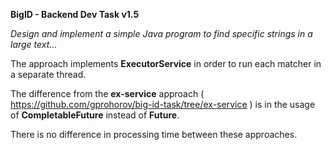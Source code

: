 
**BigID - Backend Dev Task  v1.5**

_Design and implement a simple Java program to find specific strings in a large text..._

The approach implements **ExecutorService** in order to run each matcher in a separate thread.

The difference from the  **ex-service** approach ( https://github.com/gprohorov/big-id-task/tree/ex-service )  is in the usage of **CompletableFuture** instead of **Future**.

There is no difference in processing time between these approaches.

